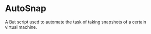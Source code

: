 # AutoSnap
A Bat script used to automate the task of taking snapshots of a certain virtual machine.
